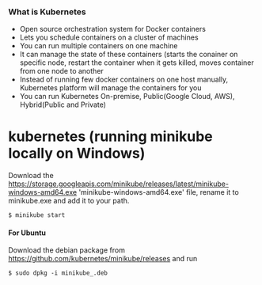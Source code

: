 ### What is Kubernetes
 - Open source orchestration system for Docker containers
 - Lets you schedule containers on a cluster of machines
 - You can run multiple containers on one machine
 - It can manage the state of these containers (starts the conainer on specific node, restart the container when it gets killed, moves container from one node to another 
 - Instead of running few docker containers on one host manually, Kubernetes platform will manage the containers for you
 - You can run Kubernetes On-premise, Public(Google Cloud, AWS), Hybrid(Public and Private)
 

# kubernetes (running minikube locally on Windows)
Download the https://storage.googleapis.com/minikube/releases/latest/minikube-windows-amd64.exe 'minikube-windows-amd64.exe' file, rename it to minikube.exe and add it to your path.

```
$ minikube start
```

#### For Ubuntu
Download the debian package from https://github.com/kubernetes/minikube/releases and run
```
$ sudo dpkg -i minikube_.deb
```
